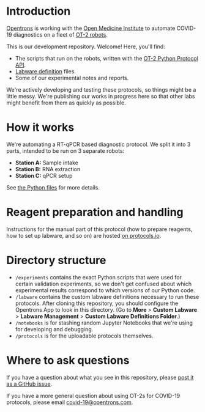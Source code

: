 # Introduction

[Opentrons](https://opentrons.com/) is working with the [Open Medicine Institute](https://www.openmedicineinstitute.org/) to automate COVID-19 diagnostics on a fleet of [OT-2 robots](https://opentrons.com/ot-2).

This is our development repository.  Welcome!  Here, you'll find:

* The scripts that run on the robots, written with the [OT-2 Python Protocol API](https://docs.opentrons.com/v2/).
* [Labware definition](https://support.opentrons.com/en/articles/3136501-what-is-a-labware-definition) files.
* Some of our experimental notes and reports.

We're actively developing and testing these protocols, so things might be a little messy.  We're publishing our works in progress here so that other labs might benefit from them as quickly as possible.

# How it works

We're automating a RT-qPCR based diagnostic protocol.  We split it into 3 parts, intended to be run on 3 separate robots:

* **Station A:** Sample intake
* **Station B:** RNA extraction
* **Station C:** qPCR setup

See [the Python files](protocols) for more details.

# Reagent preparation and handling

Instructions for the manual part of this protocol (how to prepare reagents, how to set up labware, and so on) are hosted [on protocols.io](https://www.protocols.io/groups/opentrons-covid19-testing/publications).

# Directory structure

* `/experiments` contains the exact Python scripts that were used for certain validation experiments, so we don't get confused about which experimental results correspond to which versions of our Python code.
* `/labware` contains the custom labware definitions necessary to run these protocols.  After cloning this repository, you should configure the Opentrons App to look in this directory. (Go to **More** > **Custom Labware** > **Labware Management** > **Custom Labware Definitions Folder**.)
* `/notebooks` is for stashing random Jupyter Notebooks that we're using for developing and debugging.
* `/protocols` is for the uploadable protocols themselves.

# Where to ask questions

If you have a question about what you see in this repository, please [post it as a GitHub issue](https://github.com/Opentrons/covid19/issues/new).

If you have a more general question about using OT-2s for COVID-19 protocols, please email covid-19@opentrons.com.

